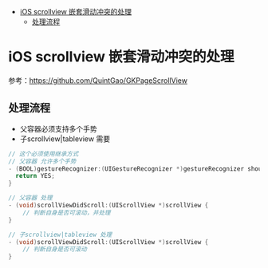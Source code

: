 <!-- TOC -->

- [iOS scrollview 嵌套滑动冲突的处理](#ios-scrollview-嵌套滑动冲突的处理)
  - [处理流程](#处理流程)

<!-- /TOC -->


# iOS scrollview 嵌套滑动冲突的处理

参考：https://github.com/QuintGao/GKPageScrollView

## 处理流程
* 父容器必须支持多个手势
* 子scrollview|tableview 需要

```c++
// 这个必须使用继承方式
// 父容器 允许多个手势
- (BOOL)gestureRecognizer:(UIGestureRecognizer *)gestureRecognizer shouldRecognizeSimultaneouslyWithGestureRecognizer:(UIGestureRecognizer *)otherGestureRecognizer {
  return YES;
}

// 父容器 处理
- (void)scrollViewDidScroll:(UIScrollView *)scrollView {
    // 判断自身是否可滚动，并处理
}
```

```c++
// 子scrollview|tableview 处理
- (void)scrollViewDidScroll:(UIScrollView *)scrollView {
    // 判断自身是否可滚动
}
```